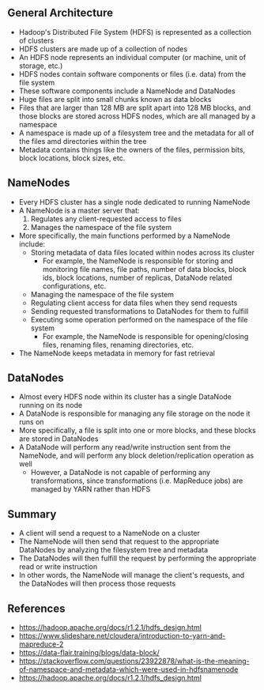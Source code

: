 ## General Architecture
- Hadoop's Distributed File System (HDFS) is represented as a collection of clusters
- HDFS clusters are made up of a collection of nodes
- An HDFS node represents an individual computer (or machine, unit of storage, etc.)
- HDFS nodes contain software components or files (i.e. data) from the file system
- These software components include a NameNode and DataNodes
- Huge files are split into small chunks known as data blocks
- Files that are larger than 128 MB are split apart into 128 MB blocks, and those blocks are stored across HDFS nodes, which are all managed by a namespace
- A namespace is made up of a filesystem tree and the metadata for all of the files amd directories within the tree
- Metadata contains things like the owners of the files, permission bits, block locations, block sizes, etc.

## NameNodes
- Every HDFS cluster has a single node dedicated to running NameNode
- A NameNode is a master server that:
	1. Regulates any client-requested access to files
	2. Manages the namespace of the file system
- More specifically, the main functions performed by a NameNode include:
	- Storing metadata of data files located within nodes across its cluster
		- For example, the NameNode is responsible for storing and monitoring file names, file paths, number of data blocks, block ids, block locations, number of replicas, DataNode related configurations, etc.
	- Managing the namespace of the file system
	- Regulating client access for data files when they send requests
	- Sending requested transformations to DataNodes for them to fulfill
	- Executing some operation performed on the namespace of the file system
		- For example, the NameNode is responsible for opening/closing files, renaming files, renaming directories, etc.
- The NameNode keeps metadata in memory for fast retrieval

## DataNodes
- Almost every HDFS node within its cluster has a single DataNode running on its node
- A DataNode is responsible for managing any file storage on the node it runs on
- More specifically, a file is split into one or more blocks, and these blocks are stored in DataNodes
- A DataNode will perform any read/write instruction sent from the NameNode, and will perform any block deletion/replication operation as well
	- However, a DataNode is not capable of performing any transformations, since transformations (i.e. MapReduce jobs) are managed by YARN rather than HDFS

## Summary
- A client will send a request to a NameNode on a cluster
- The NameNode will then send that request to the appropriate DataNodes by analyzing the filesystem tree and metadata
- The DataNodes will then fulfill the request by performing the appropriate read or write instruction
- In other words, the NameNode will manage the client's requests, and the DataNodes will then process those requests

## References
- https://hadoop.apache.org/docs/r1.2.1/hdfs_design.html
- https://www.slideshare.net/cloudera/introduction-to-yarn-and-mapreduce-2
- https://data-flair.training/blogs/data-block/
- https://stackoverflow.com/questions/23922878/what-is-the-meaning-of-namespace-and-metadata-which-were-used-in-hdfsnamenode
- https://hadoop.apache.org/docs/r1.2.1/hdfs_design.html
